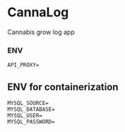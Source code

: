 # CannaLog

Cannabis grow log app

### ENV

```
API_PROXY=
```

## ENV for containerization

```
MYSQL_SOURCE=
MYSQL_DATABASE=
MYSQL_USER=
MYSQL_PASSWORD=
```
